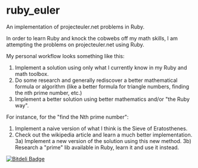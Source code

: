 ruby_euler
==========

An implementation of projecteuler.net problems in Ruby.

In order to learn Ruby and knock the cobwebs off my math skills, I am attempting the problems on projecteuler.net using Ruby. 

My personal workflow looks something like this:
1) Implement a solution using only what I currently know in my Ruby and math toolbox.
2) Do some research and generally rediscover a better mathematical formula or algorithm (like a better formula for triangle numbers, finding the nth prime number, etc.)
3) Implement a better solution using better mathematics and/or "the Ruby way".

For instance, for the "find the Nth prime number":
1) Implement a naive version of what I think is the Sieve of Eratosthenes.
2) Check out the wikipedia article and learn a much better implementation.
3a) Implement a new version of the solution using this new method. 
3b) Research a "prime" lib available in Ruby, learn it and use it instead.


[![Bitdeli Badge](https://d2weczhvl823v0.cloudfront.net/Mattc007/ruby_euler/trend.png)](https://bitdeli.com/free "Bitdeli Badge")

